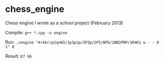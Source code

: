# chess_engine
Chess engine I wrote as a school project (February 2013)

Compile: ```g++ *.cpp -o engine```

Run: ```./engine "4rkbr/p1qnN3/1p3p1p/3P3p/2P5/BP6/1NB2PRP/1R4K1 w - - 0 1" 0```

Result: ```E7 G6```
